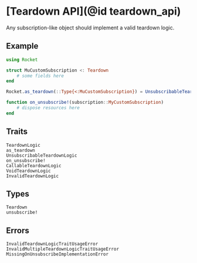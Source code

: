 # [Teardown API](@id teardown_api)

Any subscription-like object should implement a valid teardown logic.

## Example

```julia
using Rocket

struct MuCustomSubscription <: Teardown
    # some fields here
end

Rocket.as_teardown(::Type{<:MuCustomSubscription}) = UnsubscribableTeardownLogic()

function on_unsubscribe!(subscription::MyCustomSubscription)
    # dispose resources here
end
```

## Traits

```@docs
TeardownLogic
as_teardown
UnsubscribableTeardownLogic
on_unsubscribe!
CallableTeardownLogic
VoidTeardownLogic
InvalidTeardownLogic
```

## Types

```@docs
Teardown
unsubscribe!
```

## Errors

```@docs
InvalidTeardownLogicTraitUsageError
InvalidMultipleTeardownLogicTraitUsageError
MissingOnUnsubscribeImplementationError
```
